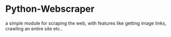# Python-Webscraper
a simple module for scraping the web, with features like getting image links, crawling an entire site etc..
